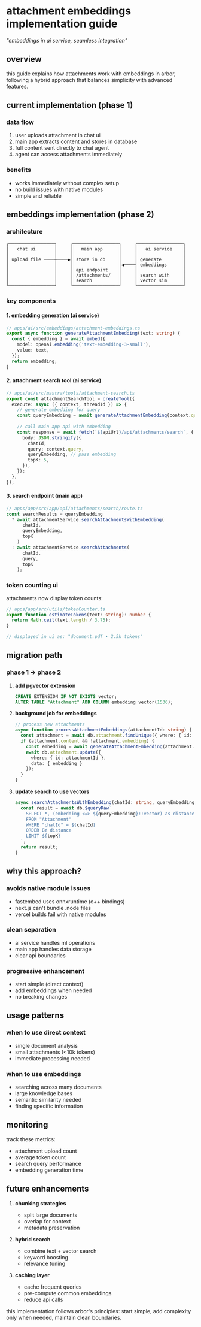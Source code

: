 # attachment embeddings implementation guide

*"embeddings in ai service, seamless integration"*

## overview

this guide explains how attachments work with embeddings in arbor, following a hybrid approach that balances simplicity with advanced features.

## current implementation (phase 1)

### data flow
1. user uploads attachment in chat ui
2. main app extracts content and stores in database
3. full content sent directly to chat agent
4. agent can access attachments immediately

### benefits
- works immediately without complex setup
- no build issues with native modules
- simple and reliable

## embeddings implementation (phase 2)

### architecture

```
┌─────────────────┐     ┌─────────────────┐     ┌─────────────────┐
│   chat ui       │     │   main app      │     │   ai service    │
│                 │     │                 │     │                 │
│ upload file ────┼────▶│ store in db     │     │ generate        │
│                 │     │                 │◀────┤ embeddings      │
│                 │     │ api endpoint    │     │                 │
│                 │     │ /attachments/   │     │ search with     │
│                 │     │ search          │     │ vector sim      │
└─────────────────┘     └─────────────────┘     └─────────────────┘
```

### key components

#### 1. embedding generation (ai service)
```typescript
// apps/ai/src/embeddings/attachment-embeddings.ts
export async function generateAttachmentEmbedding(text: string) {
  const { embedding } = await embed({
    model: openai.embedding('text-embedding-3-small'),
    value: text,
  });
  return embedding;
}
```

#### 2. attachment search tool (ai service)
```typescript
// apps/ai/src/mastra/tools/attachment-search.ts
export const attachmentSearchTool = createTool({
  execute: async ({ context, threadId }) => {
    // generate embedding for query
    const queryEmbedding = await generateAttachmentEmbedding(context.query);
    
    // call main app api with embedding
    const response = await fetch(`${apiUrl}/api/attachments/search`, {
      body: JSON.stringify({
        chatId,
        query: context.query,
        queryEmbedding, // pass embedding
        topK: 5,
      }),
    });
  },
});
```

#### 3. search endpoint (main app)
```typescript
// apps/app/src/app/api/attachments/search/route.ts
const searchResults = queryEmbedding 
  ? await attachmentService.searchAttachmentsWithEmbedding(
      chatId,
      queryEmbedding,
      topK
    )
  : await attachmentService.searchAttachments(
      chatId,
      query,
      topK
    );
```

### token counting ui

attachments now display token counts:
```typescript
// apps/app/src/utils/tokenCounter.ts
export function estimateTokens(text: string): number {
  return Math.ceil(text.length / 3.75);
}

// displayed in ui as: "document.pdf • 2.5k tokens"
```

## migration path

### phase 1 → phase 2

1. **add pgvector extension**
   ```sql
   CREATE EXTENSION IF NOT EXISTS vector;
   ALTER TABLE "Attachment" ADD COLUMN embedding vector(1536);
   ```

2. **background job for embeddings**
   ```typescript
   // process new attachments
   async function processAttachmentEmbeddings(attachmentId: string) {
     const attachment = await db.attachment.findUnique({ where: { id: attachmentId } });
     if (attachment.content && !attachment.embedding) {
       const embedding = await generateAttachmentEmbedding(attachment.content);
       await db.attachment.update({
         where: { id: attachmentId },
         data: { embedding }
       });
     }
   }
   ```

3. **update search to use vectors**
   ```typescript
   async searchAttachmentsWithEmbedding(chatId: string, queryEmbedding: number[], topK: number) {
     const result = await db.$queryRaw`
       SELECT *, (embedding <=> ${queryEmbedding}::vector) as distance
       FROM "Attachment"
       WHERE "chatId" = ${chatId}
       ORDER BY distance
       LIMIT ${topK}
     `;
     return result;
   }
   ```

## why this approach?

### avoids native module issues
- fastembed uses onnxruntime (c++ bindings)
- next.js can't bundle .node files
- vercel builds fail with native modules

### clean separation
- ai service handles ml operations
- main app handles data storage
- clear api boundaries

### progressive enhancement
- start simple (direct context)
- add embeddings when needed
- no breaking changes

## usage patterns

### when to use direct context
- single document analysis
- small attachments (<10k tokens)
- immediate processing needed

### when to use embeddings
- searching across many documents
- large knowledge bases
- semantic similarity needed
- finding specific information

## monitoring

track these metrics:
- attachment upload count
- average token count
- search query performance
- embedding generation time

## future enhancements

1. **chunking strategies**
   - split large documents
   - overlap for context
   - metadata preservation

2. **hybrid search**
   - combine text + vector search
   - keyword boosting
   - relevance tuning

3. **caching layer**
   - cache frequent queries
   - pre-compute common embeddings
   - reduce api calls

this implementation follows arbor's principles: start simple, add complexity only when needed, maintain clean boundaries.
